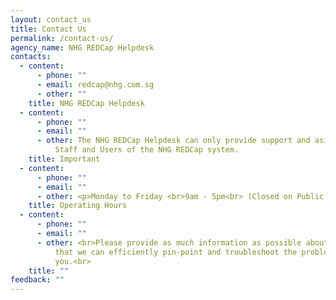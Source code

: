 ```yaml
---
layout: contact_us
title: Contact Us
permalink: /contact-us/
agency_name: NHG REDCap Helpdesk
contacts:
  - content:
      - phone: ""
      - email: redcap@nhg.com.sg
      - other: ""
    title: NHG REDCap Helpdesk
  - content:
      - phone: ""
      - email: ""
      - other: The NHG REDCap Helpdesk can only provide support and asistance for NHG
          Staff and Users of the NHG REDCap system.
    title: Important
  - content:
      - phone: ""
      - email: ""
      - other: <p>Monday to Friday <br>9am - 5pm<br> (Closed on Public Holidays)</p>
    title: Operating Hours
  - content:
      - phone: ""
      - email: ""
      - other: <br>Please provide as much information as possible about the problem so
          that we can efficiently pin-point and troubleshoot the problem for
          you.<br>
    title: ""
feedback: ""
---
```

